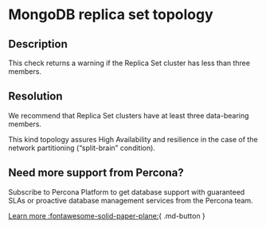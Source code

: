 # MongoDB replica set topology
## Description
This check returns a warning if the Replica Set cluster has less than three members.

## Resolution
We recommend that Replica Set clusters have at least three data-bearing members. 

This kind topology assures High Availability and resilience in the case of the network partitioning (“split-brain” condition).

## Need more support from Percona?
Subscribe to Percona Platform to get database support with guaranteed SLAs or proactive database management services from the Percona team.

[Learn more :fontawesome-solid-paper-plane:](https://per.co.na/subscribe){ .md-button }
